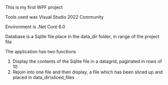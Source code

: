 This is my first WPF project

Tools used was Visual Studio 2022 Community

Environment is .Net Core 6.0

Database is a Sqlite file place in the data_dir folder, in range of the project file

The application has two functions

 1) Display the contents of the Sqlite file in a datagrid, paginated in rows of 10
 2) Rejoin into one file and then display, a file which has been sliced up and placed in data_dir\sliced_files


